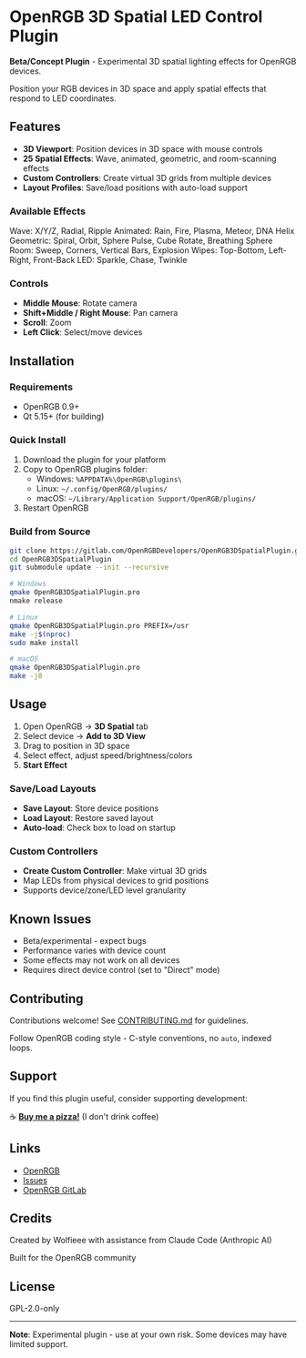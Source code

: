 # OpenRGB 3D Spatial LED Control Plugin

**Beta/Concept Plugin** - Experimental 3D spatial lighting effects for OpenRGB devices.

Position your RGB devices in 3D space and apply spatial effects that respond to LED coordinates.

## Features

- **3D Viewport**: Position devices in 3D space with mouse controls
- **25 Spatial Effects**: Wave, animated, geometric, and room-scanning effects
- **Custom Controllers**: Create virtual 3D grids from multiple devices
- **Layout Profiles**: Save/load positions with auto-load support

### Available Effects

Wave: X/Y/Z, Radial, Ripple
Animated: Rain, Fire, Plasma, Meteor, DNA Helix
Geometric: Spiral, Orbit, Sphere Pulse, Cube Rotate, Breathing Sphere
Room: Sweep, Corners, Vertical Bars, Explosion
Wipes: Top-Bottom, Left-Right, Front-Back
LED: Sparkle, Chase, Twinkle

### Controls

- **Middle Mouse**: Rotate camera
- **Shift+Middle / Right Mouse**: Pan camera
- **Scroll**: Zoom
- **Left Click**: Select/move devices

## Installation

### Requirements
- OpenRGB 0.9+
- Qt 5.15+ (for building)

### Quick Install

1. Download the plugin for your platform
2. Copy to OpenRGB plugins folder:
   - Windows: `%APPDATA%\OpenRGB\plugins\`
   - Linux: `~/.config/OpenRGB/plugins/`
   - macOS: `~/Library/Application Support/OpenRGB/plugins/`
3. Restart OpenRGB

### Build from Source

```bash
git clone https://gitlab.com/OpenRGBDevelopers/OpenRGB3DSpatialPlugin.git
cd OpenRGB3DSpatialPlugin
git submodule update --init --recursive

# Windows
qmake OpenRGB3DSpatialPlugin.pro
nmake release

# Linux
qmake OpenRGB3DSpatialPlugin.pro PREFIX=/usr
make -j$(nproc)
sudo make install

# macOS
qmake OpenRGB3DSpatialPlugin.pro
make -j8
```

## Usage

1. Open OpenRGB → **3D Spatial** tab
2. Select device → **Add to 3D View**
3. Drag to position in 3D space
4. Select effect, adjust speed/brightness/colors
5. **Start Effect**

### Save/Load Layouts

- **Save Layout**: Store device positions
- **Load Layout**: Restore saved layout
- **Auto-load**: Check box to load on startup

### Custom Controllers

- **Create Custom Controller**: Make virtual 3D grids
- Map LEDs from physical devices to grid positions
- Supports device/zone/LED level granularity

## Known Issues

- Beta/experimental - expect bugs
- Performance varies with device count
- Some effects may not work on all devices
- Requires direct device control (set to "Direct" mode)

## Contributing

Contributions welcome! See [CONTRIBUTING.md](CONTRIBUTING.md) for guidelines.

Follow OpenRGB coding style - C-style conventions, no `auto`, indexed loops.

## Support

If you find this plugin useful, consider supporting development:

☕ **[Buy me a pizza!](https://buymeacoffee.com/Wolfieee)** (I don't drink coffee)

## Links

- [OpenRGB](https://openrgb.org)
- [Issues](https://gitlab.com/OpenRGBDevelopers/OpenRGB3DSpatialPlugin/-/issues)
- [OpenRGB GitLab](https://gitlab.com/CalcProgrammer1/OpenRGB)

## Credits

Created by Wolfieee with assistance from Claude Code (Anthropic AI)

Built for the OpenRGB community

## License

GPL-2.0-only

---

**Note**: Experimental plugin - use at your own risk. Some devices may have limited support.